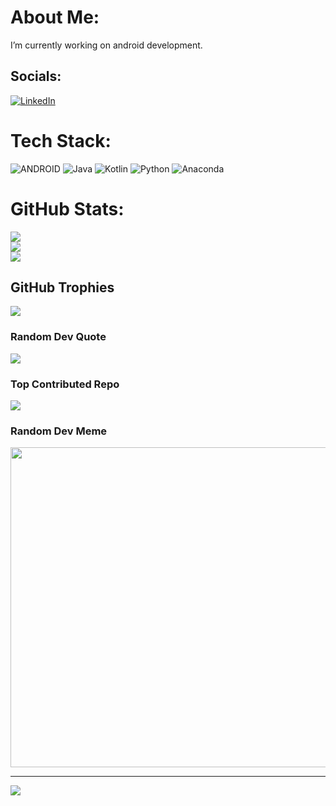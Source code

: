 # About Me:
I’m currently working on android development.


## Socials:
[![LinkedIn](https://img.shields.io/badge/LinkedIn-%230077B5.svg?logo=linkedin&logoColor=white)](https://linkedin.com/in/ahmeturunveren)

# Tech Stack:
![ANDROID](https://img.shields.io/badge/android-%2320232a.svg?style=flat&logo=android&logoColor=%a4c639) ![Java](https://img.shields.io/badge/java-%23ED8B00.svg?style=flat&logo=java&logoColor=white) ![Kotlin](https://img.shields.io/badge/kotlin-%230095D5.svg?style=flat&logo=kotlin&logoColor=white) ![Python](https://img.shields.io/badge/python-3670A0?style=flat&logo=python&logoColor=ffdd54) ![Anaconda](https://img.shields.io/badge/Anaconda-%2344A833.svg?style=flat&logo=anaconda&logoColor=white) 
# GitHub Stats:
![](https://github-readme-stats.vercel.app/api?username=canahmed11&theme=merko&hide_border=true&include_all_commits=false&count_private=true)<br/>
![](https://github-readme-streak-stats.herokuapp.com/?user=canahmed11&theme=merko&hide_border=true)<br/>
![](https://github-readme-stats.vercel.app/api/top-langs/?username=canahmed11&theme=merko&hide_border=true&include_all_commits=false&count_private=true&layout=compact)

## GitHub Trophies
![](https://github-profile-trophy.vercel.app/?username=canahmed11&theme=radical&no-frame=true&no-bg=true&margin-w=4)

### Random Dev Quote
![](https://quotes-github-readme.vercel.app/api?type=horizontal&theme=gruvbox)

### Top Contributed Repo
![](https://github-contributor-stats.vercel.app/api?username=canahmed11&limit=5&theme=gruvbox&combine_all_yearly_contributions=true)

### Random Dev Meme
<img src="https://rm.up.railway.app/" width="512px"/>

---
[![](https://visitcount.itsvg.in/api?id=canahmed11&icon=2&color=9)](https://visitcount.itsvg.in)

<!-- Proudly created with GPRM ( https://gprm.itsvg.in ) -->
